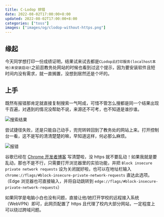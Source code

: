 ```yaml
---
title: C-Lodop 排错
date: 2022-08-02T17:00:00+8:00
updated: 2022-08-02T17:00:00+8:00
categories: ["toss"]
images: ["images/og/clodop-without-https.png"]
---
```


## 缘起

今天同学想打印一份成绩证明，结果试来试去都是`CLodop云打印服务(localhost本地)未安装启动!`之前逛教务处网站的时候也看到过这个提示，因为要安装软件且短时间内没有需求，就一直搁置，没想到居然还是个坏的。<!--more-->

## 上手

既然有报错那肯定就直接复制搜索一气呵成，可惜不管怎么搜都是同一个结果出现千百遍，对遇到的情况没帮助不说，来源还不可考，也不知道是谁抄谁。

![搜索结果](../../images/clodop-without-https/bing-search.webp)

尝试捷径失败，还是只能自己动手，兜兜转转回到了教务处的网站上来。打开控制台一看，这不是写的清清楚楚的嘛，早知道这样，何必那么麻烦。

![报错](../../images/clodop-without-https/ensure-private-network-requests-are-made-from-secure-contexts.webp)

谷歌已经在 [Chrome 开发者博客](https://developer.chrome.com/blog/private-network-access-update/) 写清楚啦，没 https 就不要乱动！如果我就是要乱动，那也不是不行，只需要打开浏览器里的实验功能，并把 `Block insecure private network requests` 设为关闭就好啦，也可以在地址栏输入 `chrome://flags/#block-insecure-private-network-requests` 直达此选项。（Edge 浏览器也可直接输入，并将自动跳转到 `edge://flags/#block-insecure-private-network-requests`）

如果同学是电脑小白也没有问题，直接让他/她打开学校的远程接入系统（WebVPN）即可，此网页配置了 https 且代理了校内大部分网站，一定程度上可以绕过跨域问题。
